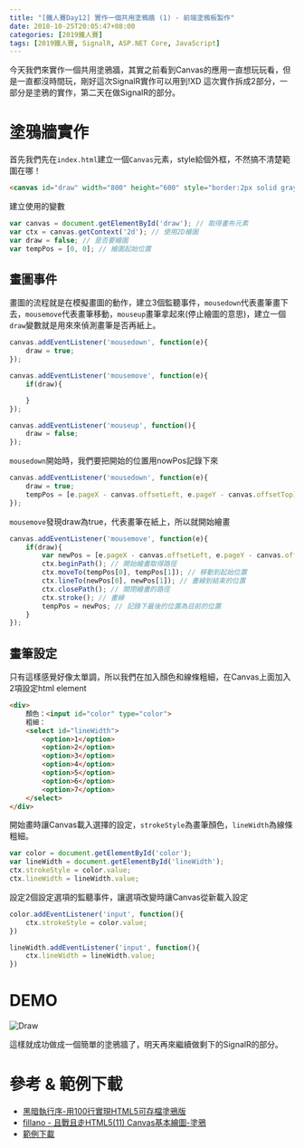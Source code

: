 ```yaml
---
title: "[鐵人賽Day12] 實作一個共用塗鴉牆 (1) - 前端塗鴉板製作"
date: 2018-10-25T20:05:47+08:00
categories: [2019鐵人賽]
tags: [2019鐵人賽, SignalR, ASP.NET Core, JavaScript]
---
```

今天我們來實作一個共用塗鴉牆，其實之前看到Canvas的應用一直想玩玩看，但是一直都沒時間玩，剛好這次SignalR實作可以用到!XD
這次實作拆成2部分，一部分是塗鴉的實作，第二天在做SignalR的部分。

# 塗鴉牆實作
首先我們先在`index.html`建立一個`Canvas`元素，style給個外框，不然搞不清楚範圍在哪！
``` html
<canvas id="draw" width="800" height="600" style="border:2px solid gray"></canvas>
```
建立使用的變數
``` js
var canvas = document.getElementById('draw'); // 取得畫布元素
var ctx = canvas.getContext('2d'); // 使用2D繪圖
var draw = false; // 是否要繪圖
var tempPos = [0, 0]; // 繪圖起始位置
```
## 畫圖事件
畫圖的流程就是在模擬畫圖的動作，建立3個監聽事件，`mousedown`代表畫筆畫下去，`mousemove`代表畫筆移動，`mouseup`畫筆拿起來(停止繪圖的意思)，建立一個`draw`變數就是用來來偵測畫筆是否再紙上。
``` js
canvas.addEventListener('mousedown', function(e){
    draw = true;
});

canvas.addEventListener('mousemove', function(e){
    if(draw){

    }
});

canvas.addEventListener('mouseup', function(){
    draw = false;
});
```
`mousedown`開始時，我們要把開始的位置用nowPos記錄下來
``` js
canvas.addEventListener('mousedown', function(e){
    draw = true;
    tempPos = [e.pageX - canvas.offsetLeft, e.pageY - canvas.offsetTop];
});
```
`mousemove`發現draw為true，代表畫筆在紙上，所以就開始繪畫
``` js
canvas.addEventListener('mousemove', function(e){
    if(draw){
        var newPos = [e.pageX - canvas.offsetLeft, e.pageY - canvas.offsetTop]; // 取得結束的位置
        ctx.beginPath(); // 開始繪畫取得路徑
        ctx.moveTo(tempPos[0], tempPos[1]); // 移動到起始位置
        ctx.lineTo(newPos[0], newPos[1]); // 畫線到結束的位置
        ctx.closePath(); // 關閉繪畫的路徑
        ctx.stroke(); // 畫線
        tempPos = newPos; // 記錄下最後的位置為目前的位置
    }
});
```

## 畫筆設定
只有這樣感覺好像太單調，所以我們在加入顏色和線條粗細，在Canvas上面加入2項設定html element
``` html
<div>
    顏色：<input id="color" type="color">
    粗細：
    <select id="lineWidth">
        <option>1</option>
        <option>2</option>
        <option>3</option>
        <option>4</option>
        <option>5</option>
        <option>6</option>
        <option>7</option>
    </select>
</div>
```
開始畫時讓Canvas載入選擇的設定，`strokeStyle`為畫筆顏色，`lineWidth`為線條粗細。
``` js
var color = document.getElementById('color');
var lineWidth = document.getElementById('lineWidth');
ctx.strokeStyle = color.value;
ctx.lineWidth = lineWidth.value;
```
設定2個設定選項的監聽事件，讓選項改變時讓Canvas從新載入設定
``` js
color.addEventListener('input', function(){
    ctx.strokeStyle = color.value;
})

lineWidth.addEventListener('input', function(){
    ctx.lineWidth = lineWidth.value;
})
```

# DEMO 
![Draw](Draw.gif)

這樣就成功做成一個簡單的塗鴉牆了，明天再來繼續做剩下的SignalR的部分。




# 參考 & 範例下載
- [黑暗執行序-用100行實現HTML5可存檔塗鴉版](https://blog.darkthread.net/blog/html5-canvas-sktechpad/)
- [fillano - 且戰且走HTML5(11) Canvas基本繪圖-塗鴉](https://ithelp.ithome.com.tw/articles/10105497)
- [範例下載](https://drive.google.com/file/d/1_Qoc-4pwXHfI0-ZCwiXUDro6n7ps711w/view?usp=sharing)